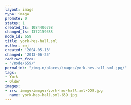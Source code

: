 ```yaml
---
layout: image
type: image
promote: 0
status: 1
created_ts: 1084406798
changed_ts: 1372159388
node_id: 659
title: york-hes-hall.sml
author: anj
created: '2004-05-13'
changed: '2013-06-25'
redirect_from:
- "/node/659/"
permalink: "/img-n/places/images/york-hes-hall.sml.jpg/"
tags:
- York
- Older
images:
- src: image/images/york-hes-hall.sml-659.jpg
  name: york-hes-hall.sml-659.jpg
---
```


